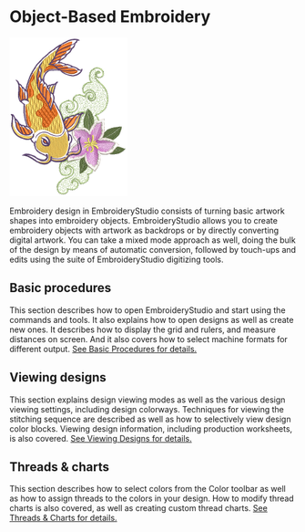 # Object-Based Embroidery

![e4_Sample01.png](assets/e4_Sample01.png)

Embroidery design in EmbroideryStudio consists of turning basic artwork shapes into embroidery objects. EmbroideryStudio allows you to create embroidery objects with artwork as backdrops or by directly converting digital artwork. You can take a mixed mode approach as well, doing the bulk of the design by means of automatic conversion, followed by touch-ups and edits using the suite of EmbroideryStudio digitizing tools.

## Basic procedures

This section describes how to open EmbroideryStudio and start using the commands and tools. It also explains how to open designs as well as create new ones. It describes how to display the grid and rulers, and measure distances on screen. And it also covers how to select machine formats for different output. [See Basic Procedures for details.](../basics/Basic_Procedures)

## Viewing designs

This section explains design viewing modes as well as the various design viewing settings, including design colorways. Techniques for viewing the stitching sequence are described as well as how to selectively view design color blocks. Viewing design information, including production worksheets, is also covered. [See Viewing Designs for details.](../view/Viewing_Designs)

## Threads & charts

This section describes how to select colors from the Color toolbar as well as how to assign threads to the colors in your design. How to modify thread charts is also covered, as well as creating custom thread charts. [See Threads & Charts for details.](../threads/Threads_Charts)

